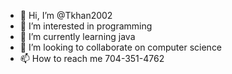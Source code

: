 - 👋 Hi, I’m @Tkhan2002
- 👀 I’m interested in programming
- 🌱 I’m currently learning java
- 💞️ I’m looking to collaborate on computer science
- 📫 How to reach me 704-351-4762

<!---
Tkhan2002/Tkhan2002 is a ✨ special ✨ repository because its `README.md` (this file) appears on your GitHub profile.
You can click the Preview link to take a look at your changes.
--->
